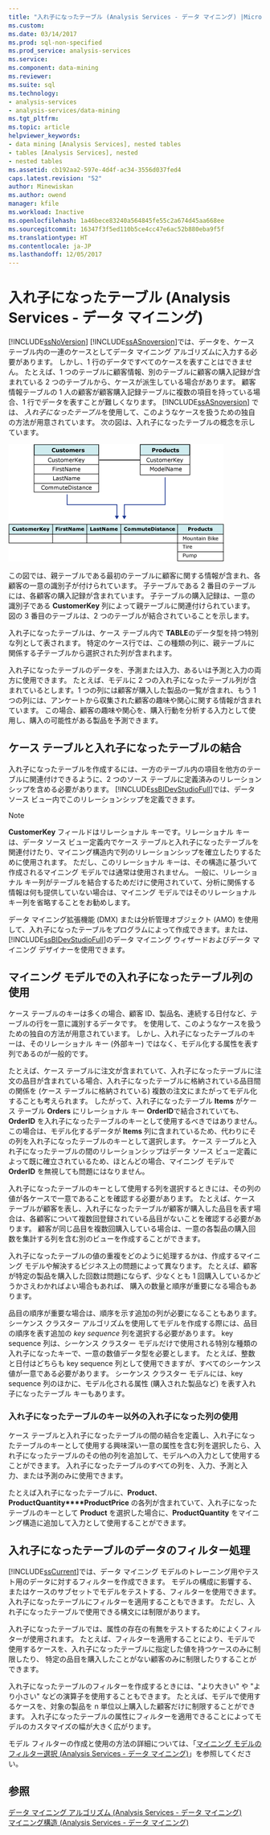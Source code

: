 ```yaml
---
title: "入れ子になったテーブル (Analysis Services - データ マイニング) |Microsoft ドキュメント"
ms.custom: 
ms.date: 03/14/2017
ms.prod: sql-non-specified
ms.prod_service: analysis-services
ms.service: 
ms.component: data-mining
ms.reviewer: 
ms.suite: sql
ms.technology:
- analysis-services
- analysis-services/data-mining
ms.tgt_pltfrm: 
ms.topic: article
helpviewer_keywords:
- data mining [Analysis Services], nested tables
- tables [Analysis Services], nested
- nested tables
ms.assetid: cb192aa2-597e-4d4f-ac34-3556d037fed4
caps.latest.revision: "52"
author: Minewiskan
ms.author: owend
manager: kfile
ms.workload: Inactive
ms.openlocfilehash: 1a46bece83240a564845fe55c2a674d45aa668ee
ms.sourcegitcommit: 16347f3f5ed110b5ce4cc47e6ac52b880eba9f5f
ms.translationtype: HT
ms.contentlocale: ja-JP
ms.lasthandoff: 12/05/2017
---
```

# <a name="nested-tables-analysis-services---data-mining"></a>入れ子になったテーブル (Analysis Services - データ マイニング)
  [!INCLUDE[ssNoVersion](../../includes/ssnoversion-md.md)] [!INCLUDE[ssASnoversion](../../includes/ssasnoversion-md.md)]では、データを、ケース テーブル内の一連のケースとしてデータ マイニング アルゴリズムに入力する必要があります。 しかし、1 行のデータですべてのケースを表すことはできません。 たとえば、1 つのテーブルに顧客情報、別のテーブルに顧客の購入記録が含まれている 2 つのテーブルから、ケースが派生している場合があります。 顧客情報テーブルの 1 人の顧客が顧客購入記録テーブルに複数の項目を持っている場合、1 行でデータを表すことが難しくなります。 [!INCLUDE[ssASnoversion](../../includes/ssasnoversion-md.md)] では、 *入れ子になったテーブル*を使用して、このようなケースを扱うための独自の方法が用意されています。 次の図は、入れ子になったテーブルの概念を示しています。  
  
 ![入れ子になったテーブルを使用して 2 つのテーブルが結合された](../../analysis-services/data-mining/media/nested-tables.gif "入れ子になったテーブルを使用して、2 つのテーブルの結合")  
  
 この図では、親テーブルである最初のテーブルに顧客に関する情報が含まれ、各顧客の一意の識別子が付けられています。 子テーブルである 2 番目のテーブルには、各顧客の購入記録が含まれています。 子テーブルの購入記録は、一意の識別子である **CustomerKey** 列によって親テーブルに関連付けられています。 図の 3 番目のテーブルは、2 つのテーブルが結合されていることを示します。  
  
 入れ子になったテーブルは、ケース テーブル内で **TABLE**のデータ型を持つ特別な列として表されます。 特定のケース行では、この種類の列に、親テーブルに関係する子テーブルから選択された列が含まれます。  
  
 入れ子になったテーブルのデータを、予測または入力、あるいは予測と入力の両方に使用できます。 たとえば、モデルに 2 つの入れ子になったテーブル列が含まれているとします。1 つの列には顧客が購入した製品の一覧が含まれ、もう 1 つの列には、アンケートから収集された顧客の趣味や関心に関する情報が含まれています。 この場合、顧客の趣味や関心を、購入行動を分析する入力として使用し、購入の可能性がある製品を予測できます。  
  
## <a name="joining-case-tables-and-nested-tables"></a>ケース テーブルと入れ子になったテーブルの結合  
 入れ子になったテーブルを作成するには、一方のテーブル内の項目を他方のテーブルに関連付けできるように、2 つのソース テーブルに定義済みのリレーションシップを含める必要があります。 [!INCLUDE[ssBIDevStudioFull](../../includes/ssbidevstudiofull-md.md)]では、データ ソース ビュー内でこのリレーションシップを定義できます。  
  
> [!NOTE]  
>  **CustomerKey** フィールドはリレーショナル キーです。リレーショナル キーは、データ ソース ビュー定義内でケース テーブルと入れ子になったテーブルを関連付けたり、マイニング構造内で列のリレーションシップを確立したりするために使用されます。 ただし、このリレーショナル キーは、その構造に基づいて作成されるマイニング モデルでは通常は使用されません。 一般に、リレーショナル キー列がテーブルを結合するためだけに使用されていて、分析に関係する情報は何も提供していない場合は、マイニング モデルではそのリレーショナル キー列を省略することをお勧めします。  
  
 データ マイニング拡張機能 (DMX) または分析管理オブジェクト (AMO) を使用して、入れ子になったテーブルをプログラムによって作成できます。または、 [!INCLUDE[ssBIDevStudioFull](../../includes/ssbidevstudiofull-md.md)]のデータ マイニング ウィザードおよびデータ マイニング デザイナーを使用できます。  
  
## <a name="using-nested-table-columns-in-a-mining-model"></a>マイニング モデルでの入れ子になったテーブル列の使用  
 ケース テーブルのキーは多くの場合、顧客 ID、製品名、連続する日付など、テーブルの行を一意に識別するデータです。 を使用して、このようなケースを扱うための独自の方法が用意されています。 しかし、入れ子になったテーブルのキーは、そのリレーショナル キー (外部キー) ではなく、モデル化する属性を表す列であるのが一般的です。  
  
 たとえば、ケース テーブルに注文が含まれていて、入れ子になったテーブルに注文の品目が含まれている場合、入れ子になったテーブルに格納されている品目間の関係を (ケース テーブルに格納されている) 複数の注文にまたがってモデル化することも考えられます。 したがって、入れ子になったテーブル **Items** がケース テーブル **Orders** にリレーショナル キー **OrderID**で結合されていても、 **OrderID** を入れ子になったテーブルのキーとして使用するべきではありません。 この場合は、モデル化するデータが **Items** 列に含まれているため、代わりにその列を入れ子になったテーブルのキーとして選択します。 ケース テーブルと入れ子になったテーブルの間のリレーションシップはデータ ソース ビュー定義によって既に確立されているため、ほとんどの場合、マイニング モデルで **OrderID** を無視しても問題にはなりません。  
  
 入れ子になったテーブルのキーとして使用する列を選択するときには、その列の値が各ケースで一意であることを確認する必要があります。 たとえば、ケース テーブルが顧客を表し、入れ子になったテーブルが顧客が購入した品目を表す場合は、各顧客について複数回登録されている品目がないことを確認する必要があります。 顧客が同じ品目を複数回購入している場合は、一意の各製品の購入回数を集計する列を含む別のビューを作成することができます。  
  
 入れ子になったテーブルの値の重複をどのように処理するかは、作成するマイニング モデルや解決するビジネス上の問題によって異なります。 たとえば、顧客が特定の製品を購入した回数は問題にならず、少なくとも 1 回購入しているかどうかさえわかればよい場合もあれば、 購入の数量と順序が重要になる場合もあります。  
  
 品目の順序が重要な場合は、順序を示す追加の列が必要になることもあります。 シーケンス クラスター アルゴリズムを使用してモデルを作成する際には、品目の順序を表す追加の *key sequence* 列を選択する必要があります。 key sequence 列は、シーケンス クラスター モデルだけで使用される特別な種類の入れ子になったキーで、一意の数値データ型を必要とします。 たとえば、整数と日付はどちらも key sequence 列として使用できますが、すべてのシーケンス値が一意である必要があります。 シーケンス クラスター モデルには、key sequence 列のほかに、モデル化される属性 (購入された製品など) を表す入れ子になったテーブル キーもあります。  
  
### <a name="using-non-key-nested-columns-from-a-nested-table"></a>入れ子になったテーブルのキー以外の入れ子になった列の使用  
 ケース テーブルと入れ子になったテーブルの間の結合を定義し、入れ子になったテーブルのキーとして使用する興味深い一意の属性を含む列を選択したら、入れ子になったテーブルのその他の列を追加して、モデルへの入力として使用することができます。 入れ子になったテーブルのすべての列を、入力、予測と入力、または予測のみに使用できます。  
  
 たとえば入れ子になったテーブルに、**Product**、**ProductQuantity****ProductPrice** の各列が含まれていて、入れ子になったテーブルのキーとして **Product** を選択した場合に、**ProductQuantity** をマイニング構造に追加して入力として使用することができます。  
  
## <a name="filtering-nested-table-data"></a>入れ子になったテーブルのデータのフィルター処理  
 [!INCLUDE[ssCurrent](../../includes/sscurrent-md.md)]では、データ マイニング モデルのトレーニング用やテスト用のデータに対するフィルターを作成できます。 モデルの構成に影響する、またはケースのサブセットでモデルをテストする、フィルターを使用できます。 入れ子になったテーブルにフィルターを適用することもできます。 ただし、入れ子になったテーブルで使用できる構文には制限があります。  
  
 入れ子になったテーブルでは、属性の存在の有無をテストするためによくフィルターが使用されます。 たとえば、フィルターを適用することにより、モデルで使用するケースを、入れ子になったテーブルに指定した値を持つケースのみに制限したり、 特定の品目を購入したことがない顧客のみに制限したりすることができます。  
  
 入れ子になったテーブルのフィルターを作成するときには、"より大きい" や "より小さい" などの演算子を使用することもできます。 たとえば、モデルで使用するケースを、対象の製品を n 単位以上購入した顧客だけに制限することができます。 入れ子になったテーブルの属性にフィルターを適用できることによってモデルのカスタマイズの幅が大きく広がります。  
  
 モデル フィルターの作成と使用の方法の詳細については、「[マイニング モデルのフィルター選択 &#40;Analysis Services - データ マイニング&#41;](../../analysis-services/data-mining/filters-for-mining-models-analysis-services-data-mining.md)」を参照してください。  
  
## <a name="see-also"></a>参照  
 [データ マイニング アルゴリズム &#40;Analysis Services - データ マイニング&#41;](../../analysis-services/data-mining/data-mining-algorithms-analysis-services-data-mining.md)   
 [マイニング構造 (Analysis Services - データ マイニング)](../../analysis-services/data-mining/mining-structures-analysis-services-data-mining.md)  
  
  
